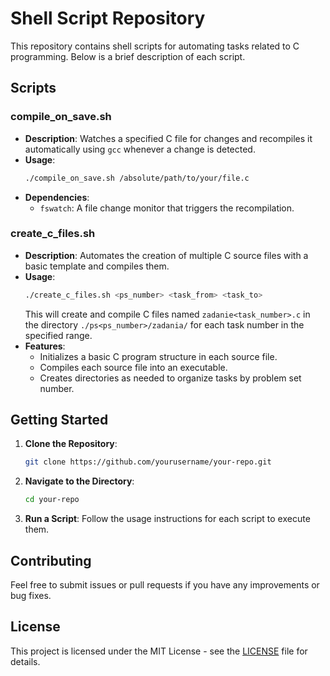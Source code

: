 # Shell Script Repository

This repository contains shell scripts for automating tasks related to C programming. Below is a brief description of each script.

## Scripts

### compile_on_save.sh

- **Description**: Watches a specified C file for changes and recompiles it automatically using `gcc` whenever a change is detected.
- **Usage**:
  ```bash
  ./compile_on_save.sh /absolute/path/to/your/file.c
  ```
- **Dependencies**:
  - `fswatch`: A file change monitor that triggers the recompilation.

### create_c_files.sh

- **Description**: Automates the creation of multiple C source files with a basic template and compiles them.
- **Usage**:
  ```bash
  ./create_c_files.sh <ps_number> <task_from> <task_to>
  ```
  This will create and compile C files named `zadanie<task_number>.c` in the directory `./ps<ps_number>/zadania/` for each task number in the specified range.
- **Features**:
  - Initializes a basic C program structure in each source file.
  - Compiles each source file into an executable.
  - Creates directories as needed to organize tasks by problem set number.

## Getting Started

1. **Clone the Repository**:

   ```bash
   git clone https://github.com/yourusername/your-repo.git
   ```

2. **Navigate to the Directory**:

   ```bash
   cd your-repo
   ```

3. **Run a Script**:
   Follow the usage instructions for each script to execute them.

## Contributing

Feel free to submit issues or pull requests if you have any improvements or bug fixes.

## License

This project is licensed under the MIT License - see the [LICENSE](LICENSE) file for details.
